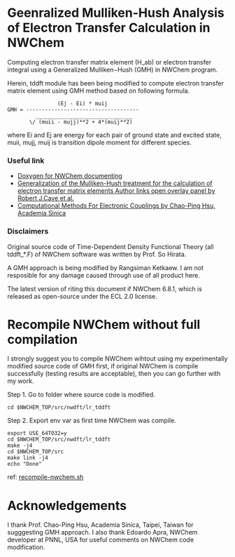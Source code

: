 # Geenralized Mulliken-Hush Analysis of Electron Transfer Calculation in NWChem

Computing electron transfer matrix element (H_ab) or electron transfer integral using a Generalized Mulliken−Hush (GMH) in NWChem program.

Herein, tddft module has been being modified to compute electron transfer matrix element using GMH method based on following formula.

```
                (Ej - Ei) * muij
GMH = ------------------------------------
         _______________________________
       \/ (muii - mujj)**2 + 4*(muij**2)
```

where Ei and Ej are energy for each pair of ground state and excited state, muii, mujj, muij is transition dipole moment for different species.

### Useful link
 - [Doxygen for NWChem documenting](http://www.doxygen.nl/)
 - [Generalization of the Mulliken-Hush treatment for the calculation of electron transfer matrix elements Author links open overlay panel by Robert J.Cave et al.](https://www.sciencedirect.com/science/article/abs/pii/0009261495013105)
 - [Computational Methods For Electronic Couplings by Chao-Ping Hsu, Academia Sinica](http://www.q-chem.com/tutorial/Cherri_Hsu_Electronic_Coupling.pdf)

### Disclaimers

Original source code of Time-Dependent Density Functional Theory (all tddft_\*.F) of NWChem software was written by Prof. So Hirata.

A GMH approach is being modified by Rangsiman Ketkaew. I am not resposible for any damage caused through use of all product here.

The latest version of riting this document if NWChem 6.8.1, which is released as open-source under the ECL 2.0 license.

# Recompile NWChem without full compilation

I strongly suggest you to compile NWChem wihtout using my experimentally modified source code of GMH first, if original NWChem is compile successfully (testing results are acceptable), then you can go further with my work.

Step 1. Go to folder where source code is modified.

```
cd $NWCHEM_TOP/src/nwdft/lr_tddft
```

Step 2. Export env var as first time NWChem was compile.

```
export USE_64TO32=y
cd $NWCHEM_TOP/src/nwdft/lr_tddft
make -j4
cd $NWCHEM_TOP/src
make link -j4
echo "Done"
```

ref: [recompile-nwchem.sh](recompile-nwchem.sh)

# Acknowledgements
I thank Prof. Chao-Ping Hsu, Academia Sinica, Taipei, Taiwan for sugggesting GMH approach. I also thank Edoardo Apra, NWChem developer at PNNL, USA for useful comments on NWChem code modification.


